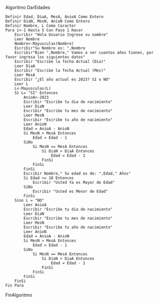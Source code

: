 Algoritmo DarEdades

	Definir Edad, DiaA, MesA, AnioA Como Entero 
	Definir DiaN, MesN, AnioN Como Entero 
	Definir Nombre, L Como Caracter
	Para i<-1 Hasta 5 Con Paso 1 Hacer
		Escribir "Hola Usuario Ingrese su nombre"
		Leer Nombre
		Nombre<-Mayusculas(Nombre)
		Escribir"Su Nombre es: ",Nombre
		Escribir"Bien ",Nombre," Vamos a ver cuantos años tienes, por favor ingresa los siguientes datos"
		Escribir "Escribe la fecha Actual (Dia)"
		Leer DiaA
		Escribir "Escribe la fecha Actual (Mes)"
		Leer MesA
		Escribir "¿El año actual es 2023? SI o NO"
		Leer L
		L<-Mayusculas(L)
		Si L= "SI" Entonces
			AnioA<-2023
			Escribir "Escribe tu dia de nacimiento"
			Leer DiaN
			Escribir "Escribe tu mes de nacimiento"
			Leer MesN
			Escribir "Escribe tu año de nacimiento"
			Leer AnioN
			Edad = AnioA - AnioN
			Si MesN > MesA Entonces
				Edad = Edad - 1
			SiNo
				Si MesN == MesA Entonces
					Si DiaN > DiaA Entonces
						Edad = Edad - 1
					FinSi
				FinSi
			FinSi
			Escribir Nombre," Su edad es de: ",Edad," Años"
			Si Edad >= 18 Entonces
				Escribir "Usted Ya es Mayor de Edad"
			SiNo 
				Escribir "Usted es Menor de Edad"
			FinSi
		Sino L = "NO" 
			Leer AnioA
			Escribir "Escribe tu dia de nacimiento"
			Leer DiaN
			Escribir "Escribe tu mes de nacimiento"
			Leer MesN
			Escribir "Escribe tu año de nacimiento"
			Leer AnioN
			Edad = AnioA - AnioN
			Si MesN > MesA Entonces
				Edad = Edad - 1
			SiNo
				Si MesN == MesA Entonces
					Si DiaN > DiaA Entonces
						Edad = Edad - 1
					FinSi
				FinSi
			FinSi
		FinSi
	Fin Para
  
FinAlgoritmo
